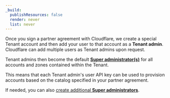 ```yaml
---
_build:
  publishResources: false
  render: never
  list: never
---
```


Once you sign a partner agreement with Cloudflare, we create a special Tenant account and then add your user to that account as a **Tenant admin**. Cloudflare can add multiple users as Tenant admins upon request.

Tenant admins then become the default [**Super administrator(s)**]((/fundamentals/setup/manage-members/)roles/) for all accounts and zones contained within the Tenant.

This means that each Tenant admin's user API key can be used to provision accounts based on the catalog specified in your partner agreement.

If needed, you can also [create additional **Super administrators**]((/fundamentals/setup/manage-members/)manage/).